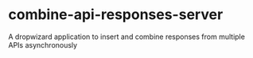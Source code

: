 # combine-api-responses-server
A dropwizard application to insert and combine responses from multiple APIs asynchronously
